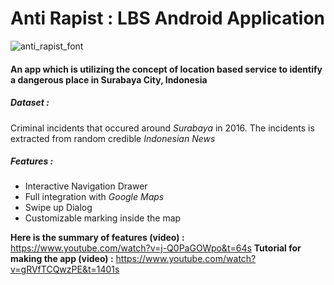 # Anti Rapist : LBS Android Application

![anti_rapist_font](https://user-images.githubusercontent.com/16315641/36163422-f3a93742-111b-11e8-8c7c-241e680fb4c0.png)

#### An app which is utilizing the concept of location based service to identify a dangerous place in Surabaya City, Indonesia

##### Dataset : 
Criminal incidents that occured around _Surabaya_ in 2016. The incidents is extracted from random credible _Indonesian News_

##### Features :
* Interactive Navigation Drawer
* Full integration with _Google Maps_
* Swipe up Dialog
* Customizable marking inside the map

__Here is the summary of features (video) :__ https://www.youtube.com/watch?v=j-Q0PaGOWpo&t=64s
__Tutorial for making the app (video) :__ https://www.youtube.com/watch?v=gRVfTCQwzPE&t=1401s

